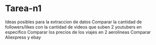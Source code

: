 # Tarea-n1
Ideas posibles para la extraccion de datos
Comparar la cantidad de followers/likes con la cantidad de videos que suben 2 youtubers en especifico
Comparar los precios de los viajes en 2 aerolineas
Comparar Aliexpress y ebay 
